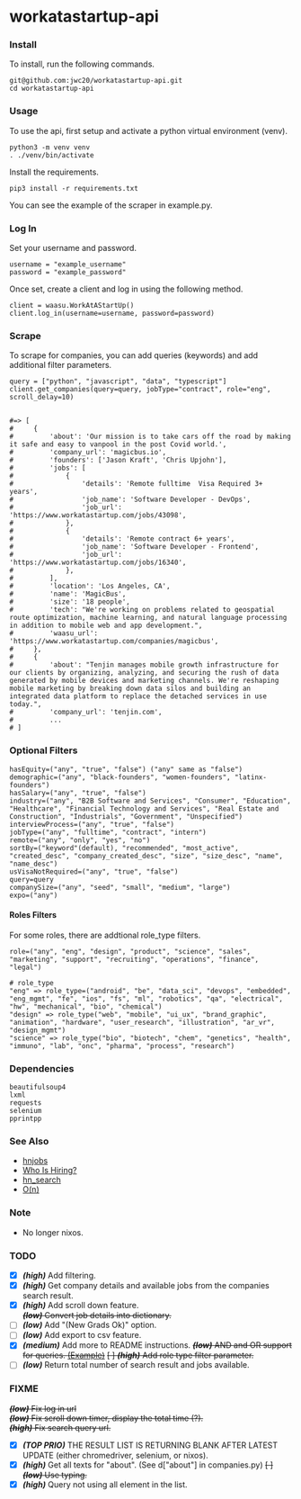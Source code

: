 # workatastartup-api

### Install

To install, run the following commands.

```
git@github.com:jwc20/workatastartup-api.git
cd workatastartup-api
```

### Usage

To use the api, first setup and activate a python virtual environment (venv).

```
python3 -m venv venv
. ./venv/bin/activate
```

Install the requirements.

```
pip3 install -r requirements.txt
```

You can see the example of the scraper in example.py.

### Log In

Set your username and password.

```
username = "example_username"
password = "example_password"
```

Once set, create a client and log in using the following method.

```
client = waasu.WorkAtAStartUp()
client.log_in(username=username, password=password)
```

### Scrape

To scrape for companies, you can add queries (keywords) and add additional filter parameters.

```
query = ["python", "javascript", "data", "typescript"]
client.get_companies(query=query, jobType="contract", role="eng", scroll_delay=10)


#=> [
#     {
#         'about': 'Our mission is to take cars off the road by making it safe and easy to vanpool in the post Covid world.',
#         'company_url': 'magicbus.io',
#         'founders': ['Jason Kraft', 'Chris Upjohn'],
#         'jobs': [
#             {
#                 'details': 'Remote fulltime  Visa Required 3+ years',
#                 'job_name': 'Software Developer - DevOps',
#                 'job_url': 'https://www.workatastartup.com/jobs/43098',
#             },
#             {
#                 'details': 'Remote contract 6+ years',
#                 'job_name': 'Software Developer - Frontend',
#                 'job_url': 'https://www.workatastartup.com/jobs/16340',
#             },
#         ],
#         'location': 'Los Angeles, CA',
#         'name': 'MagicBus',
#         'size': '18 people',
#         'tech': "We're working on problems related to geospatial route optimization, machine learning, and natural language processing in addition to mobile web and app development.",
#         'waasu_url': 'https://www.workatastartup.com/companies/magicbus',
#     },
#     {
#         'about': "Tenjin manages mobile growth infrastructure for our clients by organizing, analyzing, and securing the rush of data generated by mobile devices and marketing channels. We're reshaping mobile marketing by breaking down data silos and building an integrated data platform to replace the detached services in use today.",
#         'company_url': 'tenjin.com',
#         ...
# ]
```

### Optional Filters

```
hasEquity=("any", "true", "false") ("any" same as "false")
demographic=("any", "black-founders", "women-founders", "latinx-founders")
hasSalary=("any", "true", "false")
industry=("any", "B2B Software and Services", "Consumer", "Education", "Healthcare", "Financial Technology and Services", "Real Estate and Construction", "Industrials", "Government", "Unspecified")
interviewProcess=("any", "true", "false")
jobType=("any", "fulltime", "contract", "intern")
remote=("any", "only", "yes", "no")
sortBy=("keyword"(default), "recommended", "most_active", "created_desc", "company_created_desc", "size", "size_desc", "name", "name_desc")
usVisaNotRequired=("any", "true", "false")
query=query
companySize=("any", "seed", "small", "medium", "large")
expo=("any")
```

#### Roles Filters

For some roles, there are addtional role_type filters.

```
role=("any", "eng", "design", "product", "science", "sales", "marketing", "support", "recruiting", "operations", "finance", "legal")

# role_type
"eng" => role_type=("android", "be", "data_sci", "devops", "embedded", "eng_mgmt", "fe", "ios", "fs", "ml", "robotics", "qa", "electrical", "hw", "mechanical", "bio", "chemical")
"design" => role_type("web", "mobile", "ui_ux", "brand_graphic", "animation", "hardware", "user_research", "illustration", "ar_vr", "design_mgmt")
"science" => role_type("bio", "biotech", "chem", "genetics", "health", "immuno", "lab", "onc", "pharma", "process", "research")
```

### Dependencies

```
beautifulsoup4
lxml
requests
selenium
pprintpp
```

### See Also

- [hnjobs](https://hnjobs.emilburzo.com/)
- [Who Is Hiring?](https://kennytilton.github.io/whoishiring/)
- [hn_search](https://news.ycombinator.com/item?id=10313519)
- [O(n)](https://getoofn.com/)

### Note

- No longer nixos.

### TODO

- [x] **_(high)_** Add filtering.
- [x] **_(high)_** Get company details and available jobs from the companies search result.
- [x] **_(high)_** Add scroll down feature.\
       ~~**_(low)_** Convert job details into dictionary.~~
- [ ] **_(low)_** Add "(New Grads Ok)" option.
- [ ] **_(low)_** Add export to csv feature.
- [x] **_(medium)_** Add more to README instructions.
      ~~**_(low)_** AND and OR support for queries. [(Example)](https://news.ycombinator.com/item?id=10313519)~~
      ~~[ ] **_(high)_** Add role type filter parameter.~~
- [ ] **_(low)_** Return total number of search result and jobs available.

### FIXME

~~**_(low)_** Fix log in url~~ \
 ~~**_(low)_** Fix scroll down timer, display the total time (?).~~\
~~**_(high)_** Fix search query url.~~

- [x] **_(TOP PRIO)_** THE RESULT LIST IS RETURNING BLANK AFTER LATEST UPDATE (either chromedriver, selenium, or nixos).
- [x] **_(high)_** Get all texts for "about". (See d["about"] in companies.py)
      ~~[ ] **_(low)_** Use typing.~~
- [x] **_(high)_** Query not using all element in the list.
